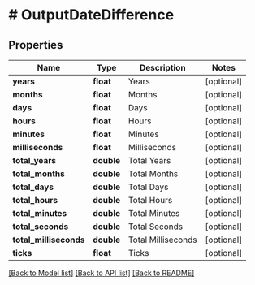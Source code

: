 # # OutputDateDifference

## Properties

Name | Type | Description | Notes
------------ | ------------- | ------------- | -------------
**years** | **float** | Years | [optional]
**months** | **float** | Months | [optional]
**days** | **float** | Days | [optional]
**hours** | **float** | Hours | [optional]
**minutes** | **float** | Minutes | [optional]
**milliseconds** | **float** | Milliseconds | [optional]
**total_years** | **double** | Total Years | [optional]
**total_months** | **double** | Total Months | [optional]
**total_days** | **double** | Total Days | [optional]
**total_hours** | **double** | Total Hours | [optional]
**total_minutes** | **double** | Total Minutes | [optional]
**total_seconds** | **double** | Total Seconds | [optional]
**total_milliseconds** | **double** | Total Milliseconds | [optional]
**ticks** | **float** | Ticks | [optional]

[[Back to Model list]](../../README.md#models) [[Back to API list]](../../README.md#endpoints) [[Back to README]](../../README.md)
